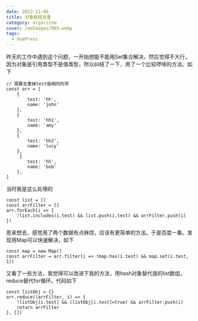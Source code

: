 ```yaml
---
date: 2022-11-06
title: 对象数组去重
category: algorithm
cover: /mdImages/005.webp
tags:
  - VuePress
---
```


昨天的工作中遇到这个问题，一开始想能不能用Set集合解决，然后觉得不大行，因为对象是引用类型不是值类型，所以纠结了一下，用了一个比较啰嗦的方法。如下
~~~
// 需要去重掉test值相同的项
const arr = [
    {
        test: 'hh',
        name: 'john'
    },
    {
        test: 'hh1',
        name: 'amy'
    },
    {
        test: 'hh2',
        name: 'lucy'
    },
     {
        test: 'hh',
        name: 'bob'
    },
]
~~~

当时我是这么处理的
~~~
const list = []
const arrFilter = []
arr.forEach(i => {
    !list.includes(i.test) && list.push(i.test) && arrFilter.push(i)
})
~~~

思来想去，感觉用了两个数据有点麻烦，应该有更简单的方法。于是百度一番。发现用Map可以快速解决，如下
~~~
const map = new Map()
const arrFilter = arr.filter(i => !map.has(i.test) && map.set(i.test, 1))
~~~

又看了一些方法，我觉得可以改进下我的方法，用hash对象替代我的list数组，reduce替代for循环。代码如下
~~~
const listObj = {}
arr.reduce((arrFilter, i) => {
    !listObj[i.test] && (listObj[i.test]=true) && arrFilter.push(i)
    return arrFilter
}, [])
~~~
